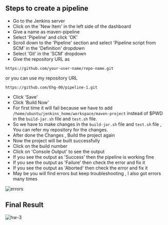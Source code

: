 ## Steps to create a pipeline
- Go to the Jenkins server
- Click on the 'New Item' in the left side of the dashboard
- Give a name as maven-pipeline
- Select 'Pipeline' and click 'OK'
- Scroll down to the 'Pipeline' section and select 'Pipeline script from SCM' in the 'Definition' dropdown
- Select 'Git' in the 'SCM' dropdown
- Give the repository URL as
```
https://github.com/your-user-name/repo-name.git
```
or you can use my repository URL
```
https://github.com/Ehg-00/pipeline-1.git
```
- Click 'Save'
- Click 'Build Now'
- For first time it will fail because we have to add `/home/ubuntu/jenkins_home/workspace/maven-project` instead of $PWD in the `build-jar.sh` file and `test.sh` file.
- So we have to make changes in the `build-jar.sh` file and `test.sh` file , You can refer my repository for the changes.
- After done the Changes , Build the project again
- Now the project will be built successfully
- Click on the build number
- Click on 'Console Output' to see the output
- If you see the output as 'Success' then the pipeline is working fine
- If you see the output as 'Failure' then check the error and fix it
- If you see the output as 'Aborted' then check the error and fix it
- May be you will find errors but keep troubleshooting , I also got errors many times

![errors](https://github.com/mathesh-me/ci-cd-pipeline-docker-maven/assets/144098846/e88d82f2-5d4a-4847-83e6-0f96abfbaca5)


## Final Result

![hw-3](https://github.com/mathesh-me/ci-cd-pipeline-docker-maven/assets/144098846/2af56b98-dea7-45cc-b4d2-fa019cdf99ca)

